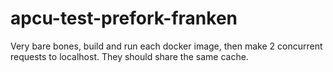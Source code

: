 # apcu-test-prefork-franken

Very bare bones, build and run each docker image, then make 2 concurrent requests to localhost. They should share the same cache.